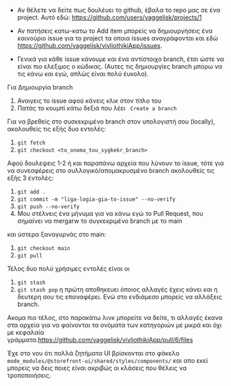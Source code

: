 - Αν θέλετε να δείτε πως δουλέυει το  github, έβαλα το repo μας σε ένα project.  Αυτό εδώ:  https://github.com/users/vaggelisk/projects/1


- Αν πατήσεις κατω-κατω το Add item μπορείς να δημιουργήσεις ένα καινούριο issue για το project τα οποια issues αναγράφονται και εδώ https://github.com/vaggelisk/vivliothikiApp/issues.


- Γενικά για κάθε issue κάνουμε και ένα αντίστοιχο  branch, έτσι ώστε να είναι πιο ελεξιμος ο κώδικας. (Αυτες τις δημιουργίες branch μπορω να τις κάνω και εγώ, απλώς είναι πολύ έυκολο).

Για Δημιουργία branch
  1. Ανοιγεις το issue αφού κάνεις κλικ στον τίτλο του
  2. Πατάς το κουμπί κάτω δεξιά που λέει ` Create a branch`

Για να βρεθείς στο συσκεκριμένο branch στον υπολογιστή σου (locally), ακολουθείς τις εξής δυο εντολές:
  1. `git fetch`
  2. `git checkout <to_onoma_tou_sygkekr_branch>`


Αφού δουλεψεις 1-2 ή και παραπάνω αρχεία που λύνουν το issue, τότε για να συνεσφέρεις στο συλλογικό/απομακρυσμένο branch  ακολουθείς τις εξής 3 εντολές:
  1. `git add .`
  2. `git commit -m "liga-logia-gia-to-issue" --no-verify`
  3. `git push --no-verify`
  4. Μου στέλνεις ένα μήνυμα για να κάνω εγώ το Pull Request, που σημαίνει να mergarw το συγκεκριμένο branch με το main


και ύστερα ξαναγυρνάς στο main:
1. `git checkout main`
2. `git pull`


Τέλος δυο πολύ χρήσιμες εντολές είναι οι
1. `git stash`
2. `git stash pop`
   η πρώτη αποθηκευει όποιος αλλαγές έχεις κάνει και η δευτερη σου τις επαναφέρει. Ενώ στο ενδιάμεσο μπορείς να αλλάξεις branch.


Ακομα πιο τέλος, στο παρακάτω λινκ μπορείτε να δείτε, τι αλλαγές έκανα στα αρχεία για να φαίνονται τα ονόματα των κατηγοριών με μικρά και όχι με κεφαλαία γράμματα.https://github.com/vaggelisk/vivliothikiApp/pull/6/files


Έχε στο νου ότι πολλά ζητήματα UI  βρίσκονται  στο φάκελο `mode_modules/@storefront-ui/shared/styles/components/` και απο εκεί μπορείς να δεις ποιες είναι ακριβώς οι κλάσεις που θέλεις να τροποποιήσεις.


